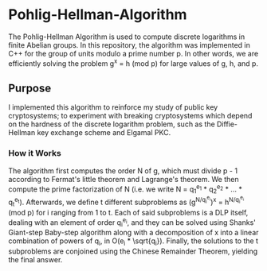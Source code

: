# Pohlig-Hellman-Algorithm
The Pohlig-Hellman Algorithm is used to compute discrete logarithms in finite Abelian groups. In this repository, the algorithm was implemented in C++ for the group of units modulo a prime number p. In other words, we are efficiently solving the problem g<sup>x</sup> = h (mod p) for large values of g, h, and p.

## Purpose
I implemented this algorithm to reinforce my study of public key cryptosystems; to experiment with breaking cryptosystems which depend on the hardness of the discrete logarithm problem, such as the Diffie-Hellman key exchange scheme and Elgamal PKC.

### How it Works
The algorithm first computes the order N of g, which must divide p - 1 according to Fermat's little theorem and Lagrange's theorem. We then compute the prime factorization of N (i.e. we write N = q<sub>1</sub><sup>e<sub>1</sub></sup> * q<sub>2</sub><sup>e<sub>2</sub></sup> * ... * q<sub>t</sub><sup>e<sub>t</sub></sup>). Afterwards, we define t different subproblems as (g<sup>N/q<sub>i</sub><sup>e<sub>i</sub></sup></sup>)<sup>x</sup> = h<sup>N/q<sub>i</sub><sup>e<sub>i</sub></sup></sup> (mod p) for i ranging from 1 to t. Each of said subproblems is a DLP itself, dealing with an element of order q<sub>i</sub><sup>e<sub>i</sub></sup>, and they can be solved using Shanks' Giant-step Baby-step algorithm along with a decomposition of x into a linear combination of powers of q<sub>i</sub>, in O(e<sub>i</sub> * \sqrt{q<sub>i</sub>}). Finally, the solutions to the t subproblems are conjoined using the Chinese Remainder Theorem, yielding the final answer. 
